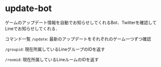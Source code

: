 # update-bot

ゲームのアップデート情報を自動でお知らせしてくれるBot．Twitterを確認してLineでお知らせしてくれる．

コマンド一覧
``` /update ```: 最新のアップデートをそれぞれのゲーム一つずつ確認

``` /groupid ```: 現在所属しているLineグループのIDを返す

``` /roomid ```: 現在所属しているLineルームのIDを返す

